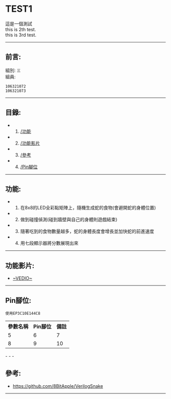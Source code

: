# TEST1
這是一個測試<br>
this is 2th test.<br>
this is 3rd test.
- - -

## 前言:
組別: ` 三 `<br>
組員:
```
106321072
106321073
```
- - -

## 目錄:
* 1. [/功能](/README.md#功能)
* 2. [/功能影片](/README.md#功能影片)
* 3. [/參考](/README.md#參考)
* 4. [/Pin腳位](/README.md#Pin腳位)
- - -

## 功能:
* 1. 在8x8的LED全彩點矩陣上，隨機生成蛇的食物(會避開蛇的身體位置)
* 2. 做到碰撞偵測(碰到牆壁與自己的身體則遊戲結束)
* 3. 隨著吃到的食物數量越多，蛇的身體長度會增長並加快蛇的前進速度
* 4. 用七段顯示器將分數展現出來
- - -

## 功能影片:
* [~VEDIO~](https://www.youtube.com/watch?v=ixNvGhTQ70Y)
- - -

## Pin腳位:
`使用EP3C10E144C8`
<table>
  <tr>
    <th>參數名稱</th>
    <th>Pin腳位</th>
    <th>備註</th>
  </tr>
  <tr>
    <td>5</td>
    <td>6</td>
    <td>7</td>
  </tr>
  <tr>
    <td>8</td>
    <td>9</td>
    <td>10</td>
  </tr>
</table>
- - -

## 參考:
* https://github.com/8BitApple/VerilogSnake
- - -
